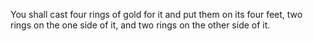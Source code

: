 You shall cast four rings of gold for it and put them on its four feet, two rings on the one side of it, and two rings on the other side of it.
